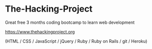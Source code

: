 # The-Hacking-Project

Great free 3 months coding bootcamp to learn web development

https://www.thehackingproject.org

(HTML / CSS / JavaScript / jQuery / Ruby / Ruby on Rails / git / Heroku)

